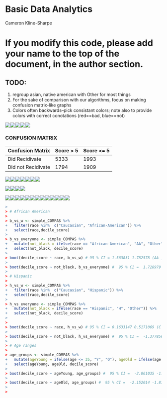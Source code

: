 Basic Data Analytics
================
Cameron Kline-Sharpe

# If you modify this code, please add your name to the top of the document, in the author section.

## TODO:

1.  regroup asian, native american with Other for most things
2.  For the sake of comparison with our algorithms, focus on making
    confusion matrix-like graphs
3.  Colors often backwards–pick consistant colors; note also to provide
    colors with correct conotations (red==bad, blue==not)

![](basicAnalytics_files/figure-gfm/compasError-1.png)<!-- -->![](basicAnalytics_files/figure-gfm/compasError-2.png)<!-- -->![](basicAnalytics_files/figure-gfm/compasError-3.png)<!-- -->![](basicAnalytics_files/figure-gfm/compasError-4.png)<!-- -->![](basicAnalytics_files/figure-gfm/compasError-5.png)<!-- -->

### CONFUSION MATRIX

| Confusion Matrix   | Score \> 5 | Score \<= 5 |
| ------------------ | ---------- | ----------- |
| Did Recidivate     | 5333       | 1993        |
| Did not Recidivate | 1794       | 1909        |

![](basicAnalytics_files/figure-gfm/race-1.png)<!-- -->![](basicAnalytics_files/figure-gfm/race-2.png)<!-- -->![](basicAnalytics_files/figure-gfm/race-3.png)<!-- -->![](basicAnalytics_files/figure-gfm/race-4.png)<!-- -->![](basicAnalytics_files/figure-gfm/race-5.png)<!-- -->![](basicAnalytics_files/figure-gfm/race-6.png)<!-- -->![](basicAnalytics_files/figure-gfm/race-7.png)<!-- -->

![](basicAnalytics_files/figure-gfm/age-1.png)<!-- -->![](basicAnalytics_files/figure-gfm/age-2.png)<!-- -->![](basicAnalytics_files/figure-gfm/age-3.png)<!-- -->![](basicAnalytics_files/figure-gfm/age-4.png)<!-- -->

![](basicAnalytics_files/figure-gfm/Algos-1.png)<!-- -->![](basicAnalytics_files/figure-gfm/Algos-2.png)<!-- -->![](basicAnalytics_files/figure-gfm/Algos-3.png)<!-- -->![](basicAnalytics_files/figure-gfm/Algos-4.png)<!-- -->![](basicAnalytics_files/figure-gfm/Algos-5.png)<!-- -->![](basicAnalytics_files/figure-gfm/Algos-6.png)<!-- -->![](basicAnalytics_files/figure-gfm/Algos-7.png)<!-- -->![](basicAnalytics_files/figure-gfm/Algos-8.png)<!-- -->![](basicAnalytics_files/figure-gfm/Algos-9.png)<!-- -->![](basicAnalytics_files/figure-gfm/Algos-10.png)<!-- -->![](basicAnalytics_files/figure-gfm/Algos-11.png)<!-- -->![](basicAnalytics_files/figure-gfm/Algos-12.png)<!-- -->![](basicAnalytics_files/figure-gfm/Algos-13.png)<!-- -->

``` r
> 
> # African American 
> 
> b_vs_w <- simple_COMPAS %>%
+   filter(race %in%  c("Caucasian", "African-American")) %>%
+   select(race,decile_score)
> 
> b_vs_everyone <- simple_COMPAS %>%
+   mutate(not_black = ifelse(race == "African-American", "AA", "Other")) %>%
+   select(not_black, decile_score)
> 
> boot(decile_score ~ race, b_vs_w) # 95 % CI = 1.563831 1.782578 (AA _ C)
> 
> boot(decile_score ~ not_black, b_vs_everyone) #  95 % CI =  1.728979 1.933784 (AA - E)
> 
> # Hispanic
> 
> h_vs_w <- simple_COMPAS %>%
+   filter(race %in%  c("Caucasian", "Hispanic")) %>%
+   select(race,decile_score)
> 
> h_vs_everyone <- simple_COMPAS %>%
+   mutate(not_black = ifelse(race == "Hispanic", "H", "Other")) %>%
+   select(not_black, decile_score)
> 
> 
> boot(decile_score ~ race, h_vs_w) # 95 % CI = 0.1633147 0.5171069 (C - H)
> 
> boot(decile_score ~ not_black, h_vs_everyone) #  95 % CI =  -1.377856 -1.036370 (H - E)
> 
> # Age ranges
> 
> age_groups <- simple_COMPAS %>%
+   mutate(ageYoung = ifelse(age <= 35, "Y", "O"), ageOld = ifelse(age >= 55, "O", "Y")) %>%
+   select(ageYoung, ageOld, decile_score)
> 
> boot(decile_score ~ ageYoung, age_groups) #  95 % CI =  -2.061035 -1.854572 (O - Y)
> 
> boot(decile_score ~ ageOld, age_groups) #  95 % CI =  -2.152014 -1.815392 (O - Y)
> 
> 
```
